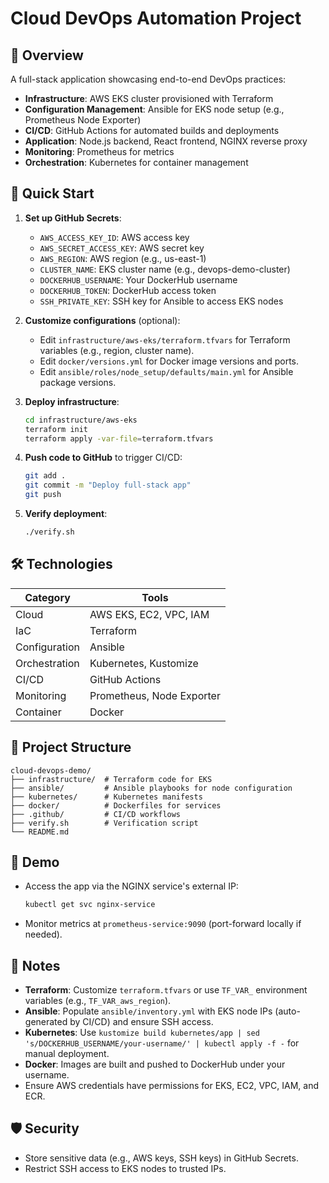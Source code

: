 # Cloud DevOps Automation Project

## 📌 Overview
A full-stack application showcasing end-to-end DevOps practices:
- **Infrastructure**: AWS EKS cluster provisioned with Terraform
- **Configuration Management**: Ansible for EKS node setup (e.g., Prometheus Node Exporter)
- **CI/CD**: GitHub Actions for automated builds and deployments
- **Application**: Node.js backend, React frontend, NGINX reverse proxy
- **Monitoring**: Prometheus for metrics
- **Orchestration**: Kubernetes for container management

## 🚀 Quick Start
1. **Set up GitHub Secrets**:
   - `AWS_ACCESS_KEY_ID`: AWS access key
   - `AWS_SECRET_ACCESS_KEY`: AWS secret key
   - `AWS_REGION`: AWS region (e.g., us-east-1)
   - `CLUSTER_NAME`: EKS cluster name (e.g., devops-demo-cluster)
   - `DOCKERHUB_USERNAME`: Your DockerHub username
   - `DOCKERHUB_TOKEN`: DockerHub access token
   - `SSH_PRIVATE_KEY`: SSH key for Ansible to access EKS nodes

2. **Customize configurations** (optional):
   - Edit `infrastructure/aws-eks/terraform.tfvars` for Terraform variables (e.g., region, cluster name).
   - Edit `docker/versions.yml` for Docker image versions and ports.
   - Edit `ansible/roles/node_setup/defaults/main.yml` for Ansible package versions.

3. **Deploy infrastructure**:
   ```bash
   cd infrastructure/aws-eks
   terraform init
   terraform apply -var-file=terraform.tfvars
   ```

4. **Push code to GitHub** to trigger CI/CD:
   ```bash
   git add .
   git commit -m "Deploy full-stack app"
   git push
   ```

5. **Verify deployment**:
   ```bash
   ./verify.sh
   ```

## 🛠️ Technologies
| Category            | Tools                         |
|---------------------|-------------------------------|
| Cloud               | AWS EKS, EC2, VPC, IAM        |
| IaC                 | Terraform                     |
| Configuration       | Ansible                       |
| Orchestration       | Kubernetes, Kustomize         |
| CI/CD               | GitHub Actions                |
| Monitoring          | Prometheus, Node Exporter     |
| Container           | Docker                        |

## 📂 Project Structure
```
cloud-devops-demo/
├── infrastructure/  # Terraform code for EKS
├── ansible/         # Ansible playbooks for node configuration
├── kubernetes/      # Kubernetes manifests
├── docker/          # Dockerfiles for services
├── .github/         # CI/CD workflows
├── verify.sh        # Verification script
└── README.md
```

## 📸 Demo
- Access the app via the NGINX service's external IP:
  ```bash
  kubectl get svc nginx-service
  ```
- Monitor metrics at `prometheus-service:9090` (port-forward locally if needed).

## 📝 Notes
- **Terraform**: Customize `terraform.tfvars` or use `TF_VAR_` environment variables (e.g., `TF_VAR_aws_region`).
- **Ansible**: Populate `ansible/inventory.yml` with EKS node IPs (auto-generated by CI/CD) and ensure SSH access.
- **Kubernetes**: Use `kustomize build kubernetes/app | sed 's/DOCKERHUB_USERNAME/your-username/' | kubectl apply -f -` for manual deployment.
- **Docker**: Images are built and pushed to DockerHub under your username.
- Ensure AWS credentials have permissions for EKS, EC2, VPC, IAM, and ECR.

## 🛡️ Security
- Store sensitive data (e.g., AWS keys, SSH keys) in GitHub Secrets.
- Restrict SSH access to EKS nodes to trusted IPs.
